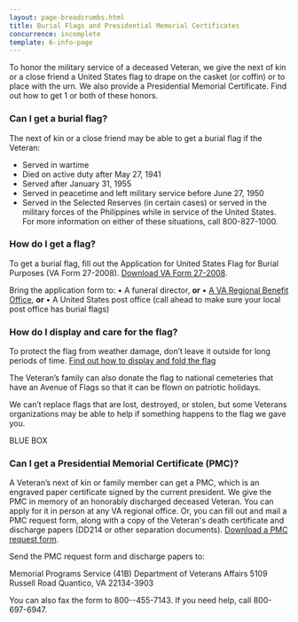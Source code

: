 ```yaml
---
layout: page-breadcrumbs.html
title: Burial Flags and Presidential Memorial Certificates
concurrence: incomplete
template: 6-info-page
---
```



To honor the military service of a deceased Veteran, we give the next of kin or a close friend a United States flag to drape on the casket (or coffin) or to place with the urn. We also provide a Presidential Memorial Certificate. Find out how to get 1 or both of these honors. 

### Can I get a burial flag?

The next of kin or a close friend may be able to get a burial flag if the Veteran: 
- Served in wartime
- Died on active duty after May 27, 1941
- Served after January 31, 1955
- Served in peacetime and left military service before June 27, 1950
- Served in the Selected Reserves (in certain cases) or served in the military forces of the Philippines while in service of the United States. For more information on either of these situations, call 800-827-1000.

### How do I get a flag?

To get a burial flag, fill out the Application for United States Flag for Burial Purposes (VA Form 27-2008). [Download VA Form 27-2008](http://www.vba.va.gov/pubs/forms/VBA-27-2008-ARE.pdf).

Bring the application form to: 
•	A funeral director, **or**
•	[A VA Regional Benefit Office]( http://www.benefits.va.gov/benefits/offices.asp), **or** 
•	A United States post office (call ahead to make sure your local post office has burial flags)

### How do I display and care for the flag?

To protect the flag from weather damage, don’t leave it outside for long periods of time. [Find out how to display and fold the flag]( https://www.legion.org/flag/questions-answers/91522/how-flag-be-displayed-fully-open-or-half-open-casket)

The Veteran’s family can also donate the flag to national cemeteries that have an Avenue of Flags so that it can be flown on patriotic holidays.

We can’t replace flags that are lost, destroyed, or stolen, but some Veterans organizations may be able to help if something happens to the flag we gave you.


BLUE BOX 
### Can I get a Presidential Memorial Certificate (PMC)?

A Veteran’s next of kin or family member can get a PMC, which is an engraved paper certificate signed by the current president. We give the PMC in memory of an honorably discharged deceased Veteran. You can apply for it in person at any VA regional office. Or, you can fill out and mail a PMC request form, along with a copy of the Veteran's death certificate and discharge papers (DD214 or other separation documents). [Download a PMC request form](http://www.va.gov/vaforms/va/pdf/VA40-0247.pdf).

Send the PMC request form and discharge papers to: 

Memorial Programs Service (41B) 
Department of Veterans Affairs
5109 Russell Road
Quantico, VA 22134-3903

You can also fax the form to <span class="tel">800--455-7143</span>. If you need help, call <span class="tel">800-697-6947</span>.



